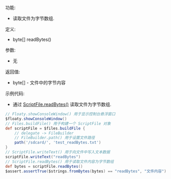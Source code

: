 功能:

+ 读取文件为字节数组.

定义:

+ byte[] readBytes()

参数:

+ 无

返回值:

+ byte[] - 文件中的字节内容

示例代码:

+ 通过 [ScriptFile.readBytes()](/API/File/ScriptFile/README.md?id=readBytes) 读取文件为字节数组.

```groovy
// Floaty.showConsoleWindow() 用于显示控制台悬浮窗口
$floaty.showConsoleWindow()
// Files.buildFile() 用于构建一个 ScriptFile 对象
def scriptFile = $files.buildFile {
    // delegate -> FileBuilder
    // FileBuilder.path() 用于设置文件路径
    path('/sdcard/', 'test_readBytes.txt')
}
// ScriptFile.writeText() 用于向文件中写入文本数据
scriptFile.writeText("readBytes")
// ScriptFile.readBytes() 用于读取文件内容为字节数组
def bytes = scriptFile.readBytes()
$assert.assertTrue($strings.fromBytes(bytes) == "readBytes", "文件内容")
```